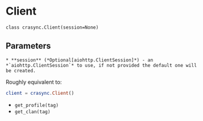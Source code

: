 # Client
`class crasync.Client(session=None)                   `
## **Parameters**    
    * **session** (*Optional[aiohttp.ClientSession]*) - an *`aiohttp.ClientSession`* to use, if not provided the default one will be created.

Roughly equivalent to:
```elm
client = crasync.Client()
```
* `get_profile(tag)`
* `get_clan(tag)`
